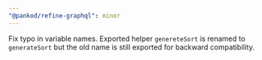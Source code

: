 ```yaml
---
"@pankod/refine-graphql": minor
---
```


Fix typo in variable names. Exported helper `genereteSort` is renamed to `generateSort` but the old name is still exported for backward compatibility.